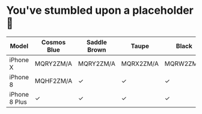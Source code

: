 # You've stumbled upon a placeholder 🫠




| Model         | Cosmos Blue | Saddle Brown | Taupe | Black | Midnight Blue | (PRODUCT)RED | Pink Sand | White | Yellow | Blue Cobalt |
|---------------|-------------|--------------|-------|-------|--------------|--------------|-----------|-------|--------|------------|
| iPhone X      |  MQRY2ZM/A  |  MQRY2ZM/A   | MQRX2ZM/A | MQRW2ZM/A |  MQRV2ZM/A   |   MQRU2ZM/A  |           |       |        |      ✓     |
| iPhone 8      |  MQHF2ZM/A  |      ✓       |   ✓   |   ✓   |       ✓      |      ✓       |           |       |        |      ✓     |
| iPhone 8 Plus |      ✓      |      ✓       |   ✓   |   ✓   |       ✓      |      ✓       |           |       |        |      ✓     |
